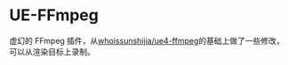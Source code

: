 # UE-FFmpeg

虚幻的 FFmpeg 插件，从[whoissunshijia/ue4-ffmpeg](https://github.com/whoissunshijia/ue4-ffmpeg)的基础上做了一些修改，可以从渲染目标上录制。
